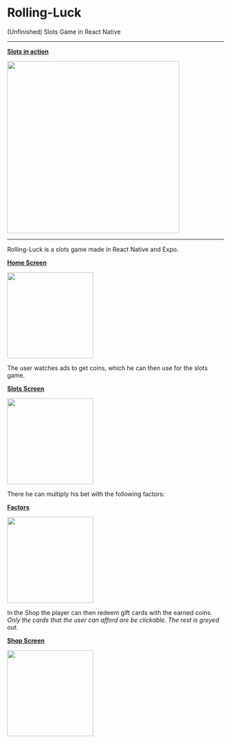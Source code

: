 # Rolling-Luck
(Unfinished) Slots Game in React Native

***

<ins>**Slots in action**</ins>

<img src="https://user-images.githubusercontent.com/46624487/187171210-de28a6cb-accb-440e-99e7-a7bca0d5767a.gif" width="400"/>

***

Rolling-Luck is a slots game made in React Native and Expo.

<ins>**Home Screen**</ins>

<img src="https://user-images.githubusercontent.com/46624487/187165389-686fb618-fa90-4cf3-97f4-bb4e43c1e231.png" width="200"/>

The user watches ads to get coins, which he can then use for the slots game.

<ins>**Slots Screen**</ins>

<img src="https://user-images.githubusercontent.com/46624487/187167659-c5e2dce2-8ce0-4963-9ede-175765adbf6b.png" width="200"/>

There he can multiply his bet with the following factors:

<ins>**Factors**</ins>

<img src="https://user-images.githubusercontent.com/46624487/187168044-0be1eb8e-7906-4e3d-9082-0ef66521dd98.png" width="200"/>

In the Shop the player can then redeem gift cards with the earned coins. <br>
*Only the cards that the user can afford are be clickable. The rest is greyed out.*

<ins>**Shop Screen**</ins>

<img src="https://user-images.githubusercontent.com/46624487/187170213-79f8797e-9522-4503-83b8-3229d4342471.png" width="200"/>
